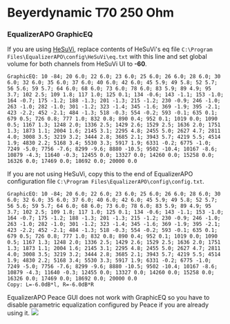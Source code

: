 # Beyerdynamic T70 250 Ohm
### EqualizerAPO GraphicEQ
If you are using [HeSuVi](https://sourceforge.net/projects/hesuvi/), replace contents of HeSuVi's eq file `C:\Program Files\EqualizerAPO\config\HeSuVi\eq.txt` with this line and set global volume for both channels from HeSuVi UI to **-60**.
```
GraphicEQ: 10 -84; 20 6.0; 22 6.0; 23 6.0; 25 6.0; 26 6.0; 28 6.0; 30 6.0; 32 6.0; 35 6.0; 37 6.0; 40 6.0; 42 6.0; 45 5.9; 49 5.8; 52 5.7; 56 5.6; 59 5.7; 64 6.0; 68 6.0; 73 6.0; 78 6.0; 83 5.9; 89 4.9; 95 3.7; 102 2.5; 109 1.8; 117 1.0; 125 0.1; 134 -0.6; 143 -1.1; 153 -1.0; 164 -0.7; 175 -1.2; 188 -1.3; 201 -1.3; 215 -1.2; 230 -0.9; 246 -1.0; 263 -1.0; 282 -1.0; 301 -1.2; 323 -1.4; 345 -1.6; 369 -1.9; 395 -2.1; 423 -2.2; 452 -2.1; 484 -1.3; 518 -0.3; 554 -0.2; 593 -0.1; 635 0.1; 679 0.5; 726 0.8; 777 1.0; 832 0.8; 890 0.4; 952 0.1; 1019 0.0; 1090 0.5; 1167 1.3; 1248 2.0; 1336 2.5; 1429 2.6; 1529 2.5; 1636 2.0; 1751 1.3; 1873 1.1; 2004 1.6; 2145 3.1; 2295 4.8; 2455 5.0; 2627 4.7; 2811 4.0; 3008 3.5; 3219 3.2; 3444 2.8; 3685 2.1; 3943 5.7; 4219 5.5; 4514 1.9; 4830 2.2; 5168 3.4; 5530 3.3; 5917 1.9; 6331 -0.2; 6775 -1.0; 7249 -5.0; 7756 -7.6; 8299 -9.6; 8880 -10.5; 9502 -10.4; 10167 -8.6; 10879 -4.3; 11640 -0.3; 12455 0.0; 13327 0.0; 14260 0.0; 15258 0.0; 16326 0.0; 17469 0.0; 18692 0.0; 20000 0.0
```
If you are not using HeSuVi, copy this to the end of EqualizerAPO configuration file `C:\Program Files\EqualizerAPO\config\config.txt`.
```
GraphicEQ: 10 -84; 20 6.0; 22 6.0; 23 6.0; 25 6.0; 26 6.0; 28 6.0; 30 6.0; 32 6.0; 35 6.0; 37 6.0; 40 6.0; 42 6.0; 45 5.9; 49 5.8; 52 5.7; 56 5.6; 59 5.7; 64 6.0; 68 6.0; 73 6.0; 78 6.0; 83 5.9; 89 4.9; 95 3.7; 102 2.5; 109 1.8; 117 1.0; 125 0.1; 134 -0.6; 143 -1.1; 153 -1.0; 164 -0.7; 175 -1.2; 188 -1.3; 201 -1.3; 215 -1.2; 230 -0.9; 246 -1.0; 263 -1.0; 282 -1.0; 301 -1.2; 323 -1.4; 345 -1.6; 369 -1.9; 395 -2.1; 423 -2.2; 452 -2.1; 484 -1.3; 518 -0.3; 554 -0.2; 593 -0.1; 635 0.1; 679 0.5; 726 0.8; 777 1.0; 832 0.8; 890 0.4; 952 0.1; 1019 0.0; 1090 0.5; 1167 1.3; 1248 2.0; 1336 2.5; 1429 2.6; 1529 2.5; 1636 2.0; 1751 1.3; 1873 1.1; 2004 1.6; 2145 3.1; 2295 4.8; 2455 5.0; 2627 4.7; 2811 4.0; 3008 3.5; 3219 3.2; 3444 2.8; 3685 2.1; 3943 5.7; 4219 5.5; 4514 1.9; 4830 2.2; 5168 3.4; 5530 3.3; 5917 1.9; 6331 -0.2; 6775 -1.0; 7249 -5.0; 7756 -7.6; 8299 -9.6; 8880 -10.5; 9502 -10.4; 10167 -8.6; 10879 -4.3; 11640 -0.3; 12455 0.0; 13327 0.0; 14260 0.0; 15258 0.0; 16326 0.0; 17469 0.0; 18692 0.0; 20000 0.0
Copy: L=-6.0dB*l, R=-6.0dB*R
```
EqualizerAPO Peace GUI does not work with GraphicEQ so you have to disable parametric equalization configured by Peace if you are already using it.
![](https://raw.githubusercontent.com/jaakkopasanen/AutoEq/master/results/Sonoma%20Model%20One/innerfidelity/onear/Beyerdynamic%20T70%20250%20Ohm/Beyerdynamic%20T70%20250%20Ohm.png)
